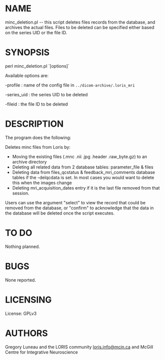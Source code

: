 # NAME

minc\_deletion.pl -- this script deletes files records from the database, and
archives the actual files. Files to be deleted can be specified either based on
the series UID or the file ID.

# SYNOPSIS

perl minc\_deletion.pl \`\[options\]\`

Available options are:

\-profile    : name of the config file in
                `../dicom-archive/.loris_mri`

\-series\_uid : the series UID to be deleted

\-fileid     : the file ID to be deleted

# DESCRIPTION

The program does the following:

Deletes minc files from Loris by:
  - Moving the existing files (.mnc .nii .jpg .header .raw\_byte.gz) to an
    archive directory
  - Deleting all related data from 2 database tables:
    parameter\_file & files
  - Deleting data from files\_qcstatus & feedback\_mri\_comments
    database tables if the -delqcdata is set. In most cases
    you would want to delete this when the images change
  - Deleting mri\_acquisition\_dates entry if it is the last file
    removed from that session.

Users can use the argument "select" to view the record that could be removed
from the database, or "confirm" to acknowledge that the data in the database
will be deleted once the script executes.

# TO DO

Nothing planned.

# BUGS

None reported.

# LICENSING

License: GPLv3

# AUTHORS

Gregory Luneau and the LORIS community <loris.info@mcin.ca> and McGill Centre
for Integrative Neuroscience
